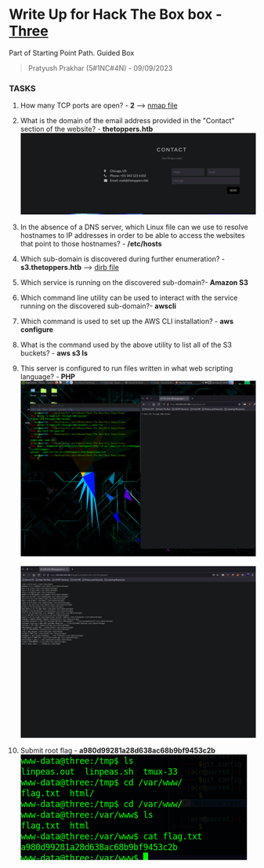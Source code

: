 # Write Up for Hack The Box box - [Three](https://app.hackthebox.com/starting-point?tier=1)

Part of Starting Point Path. Guided Box

> Pratyush Prakhar (5#1NC#4N) - 09/09/2023


### TASKS

1. How many TCP ports are open? - **2** --> [nmap file](https://github.com/pratty010/Boxes/blob/master/Hack%20The%20Box/Very%20Easy/3/nmap/all.nmap)

2. What is the domain of the email address provided in the "Contact" section of the website? - **thetoppers.htb**
\
![](https://github.com/pratty010/Boxes/blob/master/Hack%20The%20Box/Very%20Easy/3/images/domain.png)

3. In the absence of a DNS server, which Linux file can we use to resolve hostnames to IP addresses in order to be able to access the websites that point to those hostnames? - **/etc/hosts**

4. Which sub-domain is discovered during further enumeration? - **s3.thetoppers.htb** --> [dirb file](https://github.com/pratty010/Boxes/blob/master/Hack%20The%20Box/Very%20Easy/3/web/main.out)

5. Which service is running on the discovered sub-domain?- **Amazon S3**

6. Which command line utility can be used to interact with the service running on the discovered sub-domain?- **awscli**

7. Which command is used to set up the AWS CLI installation? - **aws configure** 

8. What is the command used by the above utility to list all of the S3 buckets? - **aws s3 ls**

9. This server is configured to run files written in what web scripting language? - **PHP**
![](https://github.com/pratty010/Boxes/blob/master/Hack%20The%20Box/Very%20Easy/3/images/awslfi.png)\
\
![](https://github.com/pratty010/Boxes/blob/master/Hack%20The%20Box/Very%20Easy/3/images/phpcmd.png)

10. Submit root flag - **a980d99281a28d638ac68b9bf9453c2b** 
\
![](https://github.com/pratty010/Boxes/blob/master/Hack%20The%20Box/Very%20Easy/3/images/flag.png)
